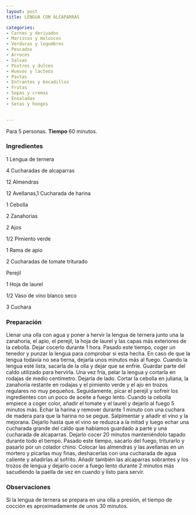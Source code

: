 ```yaml
---
layout: post
title: LENGUA CON ALCAPARRAS

categories:
- Carnes y derivados
- Mariscos y moluscos
- Verduras y legumbres
- Pescados
- Arroces
- Salsas
- Postres y dulces
- Huevos y lacteos
- Pastas
- Entrantes y bocadillos
- Frutas
- Sopas y cremas
- Ensaladas
- Setas y hongos
 

---
```

Para 5 personas.
<b>Tiempo</b> 60 minutos.

<h3>Ingredientes</h3>

1 Lengua de ternera

4 Cucharadas de alcaparras

12 Almendras

12 Avellanas,1 Cucharada de harina

1 Cebolla

2 Zanahorias

2 Ajos

1/2 Pimiento verde

1 Rama de apio

2 Cucharadas de tomate triturado

Perejil

1 Hoja de laurel

1/2 Vaso de vino blanco seco

3 Cuchara

<h3>Preparación</h3>

Llenar una olla con agua y poner a hervir la lengua de ternera junto una la zanahoria, el apio, el perejil, la hoja de laurel y las capas más exteriores de la cebolla. Dejar cocerlo durante 1 hora. Pasado este tiempo, coger un tenedor y punzar la lengua para comprobar si esta hecha. En caso de que la lengua todavía no sea tierna, dejarla unos minutos más al fuego. Cuando la lengua esté lista, sacarla de la olla y dejar que se enfríe. Guardar parte del caldo utilizado para hervirla. Una vez fría, pelar la lengua y cortarla en rodajas de medio centímetro. Dejarla de lado. Cortar la cebolla en juliana, la zanahoria restante en rodajas y el pimiento verde y el ajo en trozos regulares no muy pequeños. Seguidamente, picar el perejil y sofreír los ingredientes con un poco de aceite a fuego lento. Cuando la cebolla empiece a coger color, añadir el tomate y el laurel y dejarlo al fuego 5 minutos más. Echar la harina y remover durante 1 minuto con una cuchara de madera para que la harina no se pegue. Salpimentar y añadir el vino y la mejorana. Dejarlo hasta que el vino se reduzca a la mitad y luego echar una cucharada grande del caldo que habíamos guardado a parte y una cucharada de alcaparras. Dejarlo cocer 20 minutos manteniéndolo tapado durante todo el tiempo. Pasado este tiempo, sacarlo del fuego, triturarlo y pasarlo por un colador chino. Colocar las almendras y las avellanas en un mortero y picarlas muy finas, deshacerlas con una cucharada de agua caliente y añadirlas al sofrito. Añadir también las alcaparras sobrantes y los trozos de lengua y dejarlo cocer a fuego lento durante 2 minutos más sacudiendo la paella de vez en cuando y listo para servir.

<h3>Observaciones</h3>

Si la lengua de ternera se prepara en una olla a presión, el tiempo de cocción es aproximadamente de unos 30 minutos.

